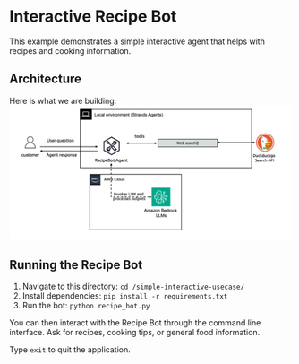# Interactive Recipe Bot

This example demonstrates a simple interactive agent that helps with recipes and cooking information.

## Architecture
Here is what we are building:
![Architecture](../images/interactive_recipe_agent.png)

## Running the Recipe Bot

1. Navigate to this directory: `cd /simple-interactive-usecase/`
2. Install dependencies: `pip install -r requirements.txt`
3. Run the bot: `python recipe_bot.py`

You can then interact with the Recipe Bot through the command line interface. Ask for recipes, cooking tips, or general food information.

Type `exit` to quit the application.
